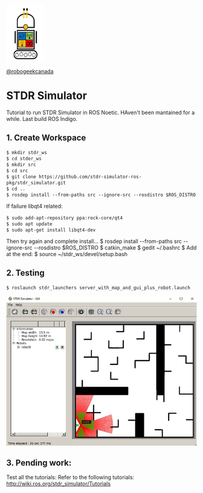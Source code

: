 <img src="https://github.com/robogeekcanada/noetic_robots/blob/main/images/RG-logo.jpg" alt="alt text" width=100 height=150>

[@robogeekcanada](https://robo-geek.ca/)

# STDR Simulator

Tutorial to run STDR Simulator in ROS Noetic. HAven't been mantained for a while. Last build ROS Indigo.

## 1. Create Workspace

```
$ mkdir stdr_ws
$ cd stder_ws
$ mkdir src
$ cd src
$ git clone https://github.com/stdr-simulator-ros-pkg/stdr_simulator.git
$ cd ..
$ rosdep install --from-paths src --ignore-src --rosdistro $ROS_DISTRO
```

If failure libqt4 related:
```
$ sudo add-apt-repository ppa:rock-core/qt4
$ sudo apt update
$ sudo apt-get install libqt4-dev
```

Then try again and complete install...
$ rosdep install --from-paths src --ignore-src --rosdistro $ROS_DISTRO
$ catkin_make
$ gedit ~/.bashrc
$ Add at the end:
$ source ~/stdr_ws/devel/setup.bash

## 2. Testing

```
$ roslaunch stdr_launchers server_with_map_and_gui_plus_robot.launch
```

![image](https://github.com/robogeekcanada/noetic_robots/blob/main/images/STDR_simulation.jpg)

## 3. Pending work:
Test all the tutorials: Refer to the following tutorials:
http://wiki.ros.org/stdr_simulator/Tutorials

